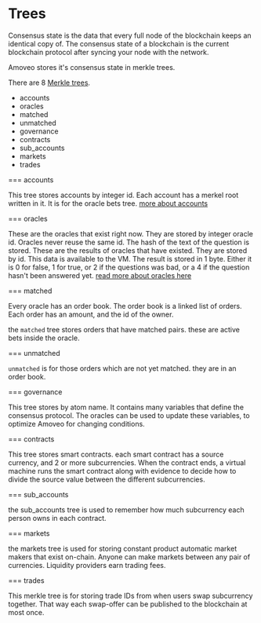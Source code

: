 Trees
=======

Consensus state is the data that every full node of the blockchain keeps an identical copy of.
The consensus state of a blockchain is the current blockchain protocol after syncing your node with the network. 

Amoveo stores it's consensus state in merkle trees.

There are 8 [Merkle trees](basics/merkle.md).

* accounts
* oracles
* matched
* unmatched
* governance
* contracts
* sub_accounts
* markets
* trades



=== accounts

This tree stores accounts by integer id. Each account has a merkel root written in it. It is for the oracle bets tree.
[more about accounts](accounts.md)

=== oracles

These are the oracles that exist right now. They are stored by integer oracle id. Oracles never reuse the same id.
The hash of the text of the question is stored.
These are the results of oracles that have existed. They are stored by id.
This data is available to the VM.
The result is stored in 1 byte. Either it is 0 for false, 1 for true, or 2 if the questions was bad, or a 4 if the question hasn't been answered yet.
[read more about oracles here](oracle.md)

=== matched

Every oracle has an order book. The order book is a linked list of orders. Each order has an amount, and the id of the owner.

the `matched` tree stores orders that have matched pairs. these are active bets inside the oracle.

=== unmatched

`unmatched` is for those orders which are not yet matched. they are in an order book.

=== governance

This tree stores by atom name. It contains many variables that define the consensus protocol. The oracles can be used to update these variables, to optimize Amoveo for changing conditions.

=== contracts

This tree stores smart contracts. each smart contract has a source currency, and 2 or more subcurrencies.
When the contract ends, a virtual machine runs the smart contract along with evidence to decide how to divide the source value between the different subcurrencies.

=== sub_accounts

the sub_accounts tree is used to remember how much subcurrency each person owns in each contract.

=== markets

the markets tree is used for storing constant product automatic market makers that exist on-chain.
Anyone can make markets between any pair of currencies. Liquidity providers earn trading fees.

=== trades

This merkle tree is for storing trade IDs from when users swap subcurrency together. That way each swap-offer can be published to the blockchain at most once.


